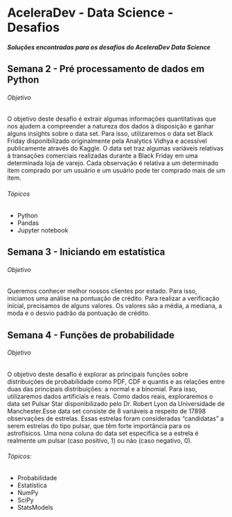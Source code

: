 # AceleraDev - Data Science - Desafios
##### Soluções encontradas para os desafios do AceleraDev Data Science

## Semana 2 - Pré processamento de dados em Python
###### Objetivo
O objetivo deste desafio é extrair algumas informações quantitativas que nos ajudem a compreender a natureza dos dados à disposição e ganhar alguns insights sobre o data set. Para isso, utilizaremos o data set Black Friday disponibilizado originalmente pela Analytics Vidhya e acessível publicamente através do Kaggle. O data set traz algumas variáveis relativas à transações comerciais realizadas durante a Black Friday em uma determinada loja de varejo. Cada observação é relativa a um determinado item comprado por um usuário e um usuário pode ter comprado mais de um item.

###### Tópicos
<ul>
  <li>Python</li>
  <li>Pandas</li>
  <li>Jupyter notebook</li> 
</ul>

## Semana 3 - Iniciando em estatística
###### Objetivo
Queremos conhecer melhor nossos clientes por estado. Para isso, iniciamos uma análise na pontuação de crédito. Para realizar a verificação inicial, precisamos de alguns valores. Os valores são a média, a mediana, a moda e o desvio padrão da pontuação de crédito.

## Semana 4 - Funções de probabilidade
###### Objetivo
O objetivo deste desafio é explorar as principais funções sobre distribuições de probabilidade como PDF, CDF e quantis e as relações entre duas das principais distribuições: a normal e a binomial.
Para isso, utilizaremos dados artificiais e reais. Como dados reais, exploraremos o data set Pulsar Star disponibilizado pelo Dr. Robert Lyon da Universidade de Manchester.Esse data set consiste de 8 variáveis a respeito de 17898 observações de estrelas. Essas estrelas foram consideradas “candidatas” a serem estrelas do tipo pulsar, que têm forte importância para os astrofísicos. Uma nona coluna do data set especifica se a estrela é realmente um pulsar (caso positivo, 1) ou não (caso negativo, 0).

###### Tópicos:

* Probabilidade
* Estatística
* NumPy
* SciPy
* StatsModels
